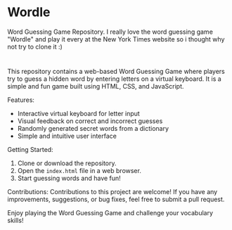 # Wordle


Word Guessing Game Repository.
I really love the word guessing game "Wordle" and play it every at the New York Times website so i
thought why not try to clone it :)

#

This repository contains a web-based Word Guessing Game where players try to guess a hidden word by entering letters on a virtual keyboard. It is a simple and fun game built using HTML, CSS, and JavaScript.

Features:
- Interactive virtual keyboard for letter input
- Visual feedback on correct and incorrect guesses
- Randomly generated secret words from a dictionary
- Simple and intuitive user interface

Getting Started:
1. Clone or download the repository.
2. Open the `index.html` file in a web browser.
3. Start guessing words and have fun!

Contributions:
Contributions to this project are welcome! If you have any improvements, suggestions, or bug fixes, feel free to submit a pull request.

Enjoy playing the Word Guessing Game and challenge your vocabulary skills!
